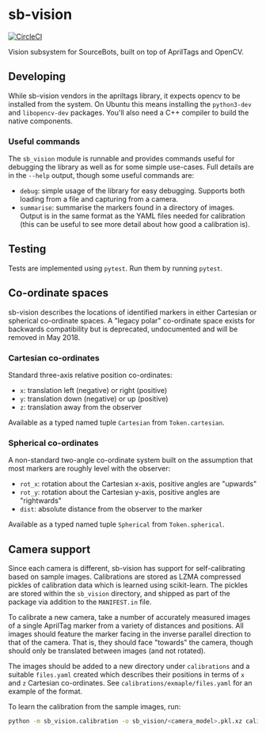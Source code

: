 # sb-vision

[![CircleCI](https://circleci.com/gh/sourcebots/sb-vision.svg?style=shield)](https://circleci.com/gh/sourcebots/sb-vision)

Vision subsystem for SourceBots, built on top of AprilTags and OpenCV.


## Developing

While sb-vision vendors in the apriltags library, it expects opencv to be
installed from the system. On Ubuntu this means installing the `python3-dev` and
`libopencv-dev` packages. You'll also need a C++ compiler to build the native
components.

### Useful commands

The `sb_vision` module is runnable and provides commands useful for debugging
the library as well as for some simple use-cases. Full details are in the
`--help` output, though some useful commands are:

- `debug`: simple usage of the library for easy debugging. Supports both loading
  from a file and capturing from a camera.
- `summarise`: summarise the markers found in a directory of images. Output is
  in the same format as the YAML files needed for calibration (this can be
  useful to see more detail about how good a calibration is).


## Testing

Tests are implemented using `pytest`. Run them by running `pytest`.


## Co-ordinate spaces

sb-vision describes the locations of identified markers in either Cartesian or
spherical co-ordinate spaces. A "legacy polar" co-ordinate space exists for
backwards compatibility but is deprecated, undocumented and will be removed in
May 2018.

### Cartesian co-ordinates

Standard three-axis relative position co-ordinates:
 - `x`: translation left (negative) or right (positive)
 - `y`: translation down (negative) or up (positive)
 - `z`: translation away from the observer

Available as a typed named tuple `Cartesian` from `Token.cartesian`.

### Spherical co-ordinates

A non-standard two-angle co-ordinate system built on the assumption that most
markers are roughly level with the observer:
 - `rot_x`: rotation about the Cartesian x-axis, positive angles are "upwards"
 - `rot_y`: rotation about the Cartesian y-axis, positive angles are "rightwards"
 - `dist`: absolute distance from the observer to the marker

Available as a typed named tuple `Spherical` from `Token.spherical`.


## Camera support

Since each camera is different, sb-vision has support for self-calibrating based
on sample images. Calibrations are stored as LZMA compressed pickles of
calibration data which is learned using scikit-learn. The pickles are stored
within the `sb_vision` directory, and shipped as part of the package via
addition to the `MANIFEST.in` file.

To calibrate a new camera, take a number of accurately measured images of a
single AprilTag marker from a variety of distances and positions. All images
should feature the marker facing in the inverse parallel direction to that of
the camera. That is, they should face "towards" the camera, though should only
be translated between images (and not rotated).

The images should be added to a new directory under `calibrations` and a
suitable `files.yaml` created which describes their positions in terms of `x`
and `z` Cartesian co-ordinates. See `calibrations/exmaple/files.yaml` for an
example of the format.

To learn the calibration from the sample images, run:
```bash
python -m sb_vision.calibration -o sb_vision/<camera_model>.pkl.xz calibrations/<camera_model>
```

